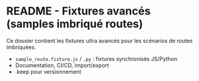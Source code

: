 # README - Fixtures avancés (samples imbriqué routes)

Ce dossier contient les fixtures ultra avancés pour les scénarios de routes imbriquées.

- `sample_route.fixture.js` / `.py` : fixtures synchronisés JS/Python
- Documentation, CI/CD, import/export
- .keep pour versionnement
